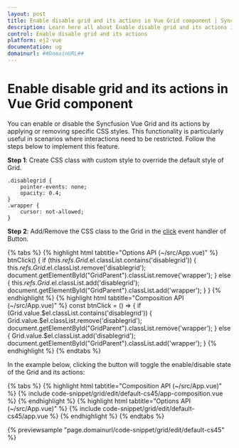 ```yaml
---
layout: post
title: Enable disable grid and its actions in Vue Grid component | Syncfusion
description: Learn here all about Enable disable grid and its actions in Syncfusion Vue Grid component of Syncfusion Essential JS 2 and more.
control: Enable disable grid and its actions 
platform: ej2-vue
documentation: ug
domainurl: ##DomainURL##
---
```


# Enable disable grid and its actions in Vue Grid component

You can enable or disable the Syncfusion Vue Grid and its actions by applying or removing specific CSS styles. This functionality is particularly useful in scenarios where interactions need to be restricted. Follow the steps below to implement this feature.

**Step 1**: Create CSS class with custom style to override the default style of Grid.

```
.disablegrid {
    pointer-events: none;
    opacity: 0.4;
}
.wrapper {
    cursor: not-allowed;
}
```

**Step 2**: Add/Remove the CSS class to the Grid in the [click](https://ej2.syncfusion.com/vue/documentation/api/button#click) event handler of Button.

{% tabs %}
{% highlight html tabtitle="Options API (~/src/App.vue)" %}
btnClick() {
    if (this.$refs.Grid.$el.classList.contains('disablegrid')) {
        this.$refs.Grid.$el.classList.remove('disablegrid');
        document.getElementById("GridParent").classList.remove('wrapper');
    }
    else {
        this.$refs.Grid.$el.classList.add('disablegrid');
        document.getElementById("GridParent").classList.add('wrapper');
    }
}
{% endhighlight %}
{% highlight html tabtitle="Composition API (~/src/App.vue)" %}
const btnClick = () => {
  if (Grid.value.$el.classList.contains('disablegrid')) {
    Grid.value.$el.classList.remove('disablegrid');
    document.getElementById("GridParent").classList.remove('wrapper');
  }
  else {
    Grid.value.$el.classList.add('disablegrid');
    document.getElementById("GridParent").classList.add('wrapper');
  }
{% endhighlight %}
{% endtabs %}

In the example below, clicking the button will toggle the enable/disable state of the Grid and its actions:

{% tabs %}
{% highlight html tabtitle="Composition API (~/src/App.vue)" %}
{% include code-snippet/grid/edit/default-cs45/app-composition.vue %}
{% endhighlight %}
{% highlight html tabtitle="Options API (~/src/App.vue)" %}
{% include code-snippet/grid/edit/default-cs45/app.vue %}
{% endhighlight %}
{% endtabs %}
        
{% previewsample "page.domainurl/code-snippet/grid/edit/default-cs45" %}